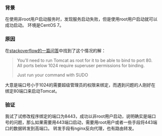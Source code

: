 ### 背景
在使用非root用户启动服务时，发现服务启动失败，但是使用root用户启动就可以成功启动。
环境是CentOS 7。

### 原因
在[stackoverflow的一篇问答](https://stackoverflow.com/questions/46316198/java-net-socketexception-permission-denied-connect-starting-tomcat-7)中找到了这个情况的解：
>You'll need to run Tomcat as root for it to be able to bind to port 80. All ports below 1024 require superuser permissions for binding.
>
>Just run your command with SUDO

大意是端口号小于1024的需要超级管理员的权限来绑定，而遇到问题的人刚好在绑定80端口来启动Tomcat。

### 验证
我试了试修改程序绑定的端口为8443，成功以非root用户启动，说明确实是端口号的问题，那么如果需要用443端口启动，需要用root用户或者一些手段将443端口的数据转发到高端口。
转发手段有nginx反向代理，也有路由转发。